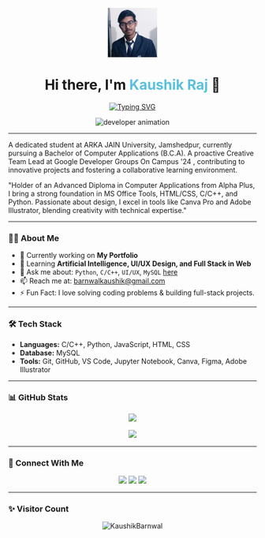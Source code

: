 <!-- <div align="center">
  <table style="border: none;">
  <tr>
    <td style="border: none;">
      <a href="http://kaushikbarnwal.wordpress.com/">
        <img width="100" alt="Hello, I'm Kaushik Raj!!" src="Images/Kaushik Raj.jpg"/>
      </a>
    </td>
    <td style="border: none;">
      <h1>Hi there, I'm <span style="color:#5bc0de">Kaushik Raj</span> 👋</h1>
    </td>
  </tr>
  </table>
</div> -->

<p align="center">
  <a href="http://kaushikbarnwal.wordpress.com/">
    <img width="100" alt="Kaushik Raj" src="Images/Kaushik Raj.jpg" align="center" hspace="50" />
  </a>
<!--   &nbsp;&nbsp;&nbsp;&nbsp; -->
<!--   <span style="font-size: 38px;"><b>Hi there, I'm Kaushik Raj 👋</b></span> -->
</p>

<h1 align="center">Hi there, I'm <span style="color:#5bc0de">Kaushik Raj</span> 👋</h1>

<!-- Typing animation -->
<p align="center">
  <a href="https://riteshkumar2e.github.io/Portfolio/">
    <img src="https://readme-typing-svg.herokuapp.com?font=Fira+Code&size=22&duration=4000&pause=1000&center=true&vCenter=true&width=435&lines=Aspiring+Software+Engineer;Machine+Learning+Enthusiast;UI/UX+Designer;Tech+Explorer+%F0%9F%9A%80" alt="Typing SVG" />
  </a>
</p>

<!-- GIF -->
<p align="center">
  <img src="https://cdn.dribbble.com/users/1162077/screenshots/3848914/programmer.gif" width="300" alt="developer animation"/>
</p>

---

A dedicated student at ARKA JAIN University, Jamshedpur, currently pursuing a Bachelor of Computer Applications (B.C.A). A proactive Creative Team Lead at Google Developer Groups On Campus '24 , contributing to innovative projects and fostering a collaborative learning environment.

"Holder of an Advanced Diploma in Computer Applications from Alpha Plus, I bring a strong foundation in MS Office Tools, HTML/CSS, C/C++, and Python. Passionate about design, I excel in tools like Canva Pro and Adobe Illustrator, blending creativity with technical expertise."

---

### 👨‍💻 About Me

- 🔭 Currently working on **My Portfolio**
- 🌱 Learning **Artificial Intelligence, UI/UX Design, and Full Stack in Web** 
- 💬 Ask me about: `Python`, `C/C++`, `UI/UX`, `MySQL` [here](https://github.com/KaushikBarnwal/KaushikBarnwal/issues)
- 📫 Reach me at: [barnwalkaushik@gmail.com](mailto:barnwalkaushik@gmail.com)
- ⚡ Fun Fact: I love solving coding problems & building full-stack projects.


---

<!-- <code><img height="30" alt="html" src="https://raw.githubusercontent.com/github/explore/80688e429a7d4ef2fca1e82350fe8e3517d3494d/topics/html/html.png"></code>
<code><img height="30" alt="css" src="https://raw.githubusercontent.com/github/explore/80688e429a7d4ef2fca1e82350fe8e3517d3494d/topics/css/css.png"></code>
<code><img height="30" alt="javascript" src="https://raw.githubusercontent.com/github/explore/80688e429a7d4ef2fca1e82350fe8e3517d3494d/topics/javascript/javascript.png"></code>
<code><img height="30" alt="git" src="https://raw.githubusercontent.com/github/explore/80688e429a7d4ef2fca1e82350fe8e3517d3494d/topics/git/git.png"></code>
<code><img height="30" alt="c" src="https://raw.githubusercontent.com/github/explore/80688e429a7d4ef2fca1e82350fe8e3517d3494d/topics/c/c.png"></code>
<code><img height="30" alt="cpp" src="https://raw.githubusercontent.com/github/explore/80688e429a7d4ef2fca1e82350fe8e3517d3494d/topics/cpp/cpp.png"></code>
<code><img height="30" alt="java" src="https://raw.githubusercontent.com/github/explore/80688e429a7d4ef2fca1e82350fe8e3517d3494d/topics/java/java.png"></code>
<code><img height="30" alt="python" src="https://raw.githubusercontent.com/github/explore/80688e429a7d4ef2fca1e82350fe8e3517d3494d/topics/python/python.png"></code>
<code><img height="30" alt="mysql" src="https://raw.githubusercontent.com/github/explore/80688e429a7d4ef2fca1e82350fe8e3517d3494d/topics/mysql/mysql.png"></code>
<code><img height="30" alt="react" src="https://raw.githubusercontent.com/github/explore/80688e429a7d4ef2fca1e82350fe8e3517d3494d/topics/react/react.png"></code> -->

### 🛠️ Tech Stack
- **Languages:** C/C++, Python, JavaScript, HTML, CSS   
- **Database:** MySQL  
- **Tools:** Git, GitHub, VS Code, Jupyter Notebook, Canva, Figma, Adobe Illustrator
---

### 📊 GitHub Stats

<p align="center">
  <img src="https://github-readme-stats.vercel.app/api?username=KaushikBarnwal&show_icons=true&theme=tokyonight" height="150"/>
<!--   <img src="https://github-readme-streak-stats.herokuapp.com/?user=KaushikBarnwal&theme=tokyonight" height="150"/> -->
</p>

<p align="center">
  <img src="https://github-readme-stats.vercel.app/api/top-langs/?username=KaushikBarnwal&layout=compact&theme=tokyonight" height="130"/>
</p>

---

### 🔗 Connect With Me

<p align="center">
  <a href="mailto:barnwalkaushik@gmail.com"><img src="https://img.shields.io/badge/Gmail-D14836?style=for-the-badge&logo=gmail&logoColor=white"></a>
  <a href="https://www.linkedin.com/in/kaushik-raj-469368250/"><img src="https://img.shields.io/badge/LinkedIn-0077B5?style=for-the-badge&logo=linkedin&logoColor=white"></a>
  <a href="https://github.com/KaushikBarnwal"><img src="https://img.shields.io/badge/GitHub-000000?style=for-the-badge&logo=github&logoColor=white"></a>
<!--   <a href="https://KaushikBarnwal.github.io/Portfolio/"><img src="https://img.shields.io/badge/Portfolio-121212?style=for-the-badge&logo=vercel&logoColor=white"></a> -->
</p>

---

### ✨ Visitor Count

<p align="center">
  <img src="https://komarev.com/ghpvc/?username=KaushikBarnwal&label=Profile+Views&color=0e75b6&style=flat" alt="KaushikBarnwal" />
</p>
